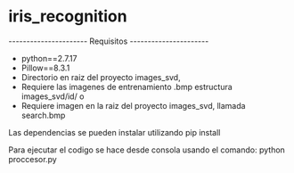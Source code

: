# iris_recognition
---------------------- Requisitos ----------------------
- python==2.7.17
- Pillow==8.3.1
- Directorio en raiz del proyecto images_svd, 
- Requiere las imagenes de entrenamiento .bmp estructura images_svd/id/<right> o <left>
- Requiere imagen en la raiz del proyecto images_svd, llamada search.bmp

Las dependencias se pueden instalar utilizando pip install

Para ejecutar el codigo se hace desde consola usando el comando:
python proccesor.py